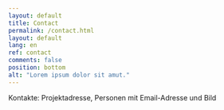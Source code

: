 ```yaml
---
layout: default
title: Contact
permalink: /contact.html
layout: default
lang: en
ref: contact
comments: false
position: bottom
alt: "Lorem ipsum dolor sit amut."
---
```

Kontakte: Projektadresse, Personen mit Email-Adresse und Bild
